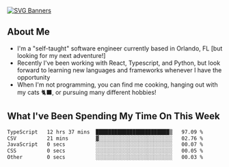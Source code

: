 [![SVG Banners](https://svg-banners.vercel.app/api?type=typeWriter&text1=Hello!%20I'm%20Cat,%20a%20Software%20Engineer%20✨%20&width=1000&height=150)](https://github.com/Akshay090/svg-banners)

## About Me
- I'm a "self-taught" software engineer currently based in Orlando, FL [but looking for my next adventure!]
- Recently I've been working with React, Typescript, and Python, but look forward to learning new languages and frameworks whenever I have the opportunity
- When I'm not programming, you can find me cooking, hanging out with my cats 🐈‍⬛, or pursuing many different hobbies!
  
## What I've Been Spending My Time On This Week

<!--START_SECTION:waka-->

```txt
TypeScript   12 hrs 37 mins  ████████████████████████▒   97.09 %
CSV          21 mins         ▓░░░░░░░░░░░░░░░░░░░░░░░░   02.76 %
JavaScript   0 secs          ░░░░░░░░░░░░░░░░░░░░░░░░░   00.07 %
CSS          0 secs          ░░░░░░░░░░░░░░░░░░░░░░░░░   00.05 %
Other        0 secs          ░░░░░░░░░░░░░░░░░░░░░░░░░   00.03 %
```

<!--END_SECTION:waka-->
